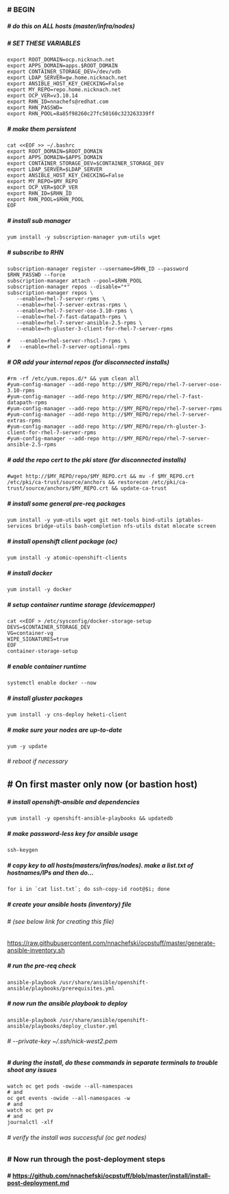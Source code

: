 ### # BEGIN
##### # do this on ALL hosts (master/infra/nodes)
##### # SET THESE VARIABLES ###
```
export ROOT_DOMAIN=ocp.nicknach.net
export APPS_DOMAIN=apps.$ROOT_DOMAIN 
export CONTAINER_STORAGE_DEV=/dev/vdb
export LDAP_SERVER=gw.home.nicknach.net
export ANSIBLE_HOST_KEY_CHECKING=False
export MY_REPO=repo.home.nicknach.net
export OCP_VER=v3.10.14
export RHN_ID=nnachefs@redhat.com
export RHN_PASSWD=
export RHN_POOL=8a85f98260c27fc50160c323263339ff
```
##### # make them persistent 
```
cat <<EOF >> ~/.bashrc
export ROOT_DOMAIN=$ROOT_DOMAIN
export APPS_DOMAIN=$APPS_DOMAIN
export CONTAINER_STORAGE_DEV=$CONTAINER_STORAGE_DEV
export LDAP_SERVER=$LDAP_SERVER
export ANSIBLE_HOST_KEY_CHECKING=False
export MY_REPO=$MY_REPO
export OCP_VER=$OCP_VER
export RHN_ID=$RHN_ID
export RHN_POOL=$RHN_POOL
EOF
```
##### # install sub manager
```
yum install -y subscription-manager yum-utils wget 
```
##### # subscribe to RHN
```
subscription-manager register --username=$RHN_ID --password $RHN_PASSWD --force
subscription-manager attach --pool=$RHN_POOL
subscription-manager repos --disable="*"
subscription-manager repos \
   --enable=rhel-7-server-rpms \
   --enable=rhel-7-server-extras-rpms \
   --enable=rhel-7-server-ose-3.10-rpms \
   --enable=rhel-7-fast-datapath-rpms \
   --enable=rhel-7-server-ansible-2.5-rpms \
   --enable=rh-gluster-3-client-for-rhel-7-server-rpms
   
#   --enable=rhel-server-rhscl-7-rpms \
#   --enable=rhel-7-server-optional-rpms   
```
##### # OR add your internal repos (for disconnected installs)
```
#rm -rf /etc/yum.repos.d/* && yum clean all
#yum-config-manager --add-repo http://$MY_REPO/repo/rhel-7-server-ose-3.10-rpms
#yum-config-manager --add-repo http://$MY_REPO/repo/rhel-7-fast-datapath-rpms
#yum-config-manager --add-repo http://$MY_REPO/repo/rhel-7-server-rpms
#yum-config-manager --add-repo http://$MY_REPO/repo/rhel-7-server-extras-rpms
#yum-config-manager --add-repo http://$MY_REPO/repo/rh-gluster-3-client-for-rhel-7-server-rpms
#yum-config-manager --add-repo http://$MY_REPO/repo/rhel-7-server-ansible-2.5-rpms
```
##### # add the repo cert to the pki store (for disconnected installs)
```
#wget http://$MY_REPO/repo/$MY_REPO.crt && mv -f $MY_REPO.crt /etc/pki/ca-trust/source/anchors && restorecon /etc/pki/ca-trust/source/anchors/$MY_REPO.crt && update-ca-trust
```
##### # install some general pre-req packages
``` 
yum install -y yum-utils wget git net-tools bind-utils iptables-services bridge-utils bash-completion nfs-utils dstat mlocate screen
```
##### # install openshift client package (oc)
```
yum install -y atomic-openshift-clients
```
##### # install docker
```
yum install -y docker
```
##### # setup container runtime storage (devicemapper)
```
cat <<EOF > /etc/sysconfig/docker-storage-setup
DEVS=$CONTAINER_STORAGE_DEV
VG=container-vg
WIPE_SIGNATURES=true
EOF
container-storage-setup
```
##### # enable container runtime
```
systemctl enable docker --now
```
##### # install gluster packages 
```
yum install -y cns-deploy heketi-client
```
##### # make sure your nodes are up-to-date
```
yum -y update
```
###### # reboot if necessary 
## #  On first master only now (or bastion host)
##### # install openshift-ansible and dependencies 
```
yum install -y openshift-ansible-playbooks && updatedb
```
##### #  make password-less key for ansible usage
```
ssh-keygen
```
##### # copy key to all hosts(masters/infras/nodes).  make a list.txt of hostnames/IPs and then do...
```
for i in `cat list.txt`; do ssh-copy-id root@$i; done
```
##### # create your ansible hosts (inventory) file 
###### # (see below link for creating this file)
https://raw.githubusercontent.com/nnachefski/ocpstuff/master/generate-ansible-inventory.sh
##### # run the pre-req check
```
ansible-playbook /usr/share/ansible/openshift-ansible/playbooks/prerequisites.yml
```
##### # now run the ansible playbook to deploy
```
ansible-playbook /usr/share/ansible/openshift-ansible/playbooks/deploy_cluster.yml
```
###### # --private-key ~/.ssh/nick-west2.pem

##### # during the install, do these commands in separate terminals to trouble shoot any issues
```
watch oc get pods -owide --all-namespaces
# and
oc get events -owide --all-namespaces -w
# and
watch oc get pv
# and
journalctl -xlf
```
###### # verify the install was successful (oc get nodes)
### # Now run through the post-deployment steps
#### # https://github.com/nnachefski/ocpstuff/blob/master/install/install-post-deployment.md

